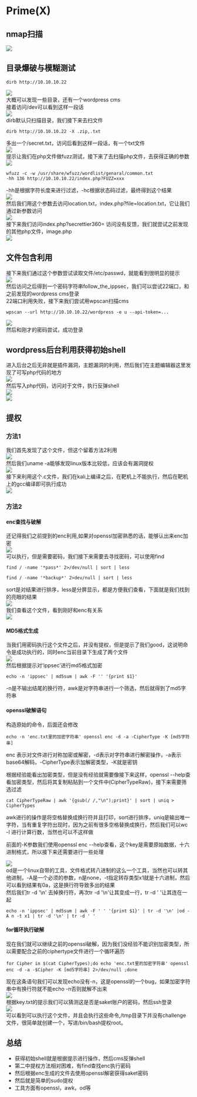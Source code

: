 # Prime(X)

## nmap扫描

![](img/2024-02-27-20-59-46.png)

## 目录爆破与模糊测试

```
dirb http://10.10.10.22
```
![](img/2024-02-27-21-06-44.png)  
大概可以发现一些目录，还有一个wordpress cms  
接着访问/dev可以看到这样一段话  
![](img/2024-02-27-21-08-48.png)  
dirb默认只扫描目录，我们接下来去扫文件  
```
dirb http://10.10.10.22 -X .zip,.txt
```  
多出一个/secret.txt，访问后看到这样一段话，有一个txt文件  
![](img/2024-02-27-21-15-42.png)  
提示让我们在php文件做fuzz测试，接下来了去扫描php文件，去获得正确的参数  
![](img/2024-02-27-21-17-57.png)  

```
wfuzz -c -w /usr/share/wfuzz/wordlist/genaral/common.txt 
-hh 136 http://10.10.10.22/index.php?FUZZ=xxx
```
-hh是根据字符长度来进行过滤，-hc根据状态码过滤，最终得到这个结果  
![](img/2024-02-27-21-27-37.png)  
然后我们用这个参数去访问location.txt，index.php?file=location.txt，它让我们通过新参数访问  
![](img/2024-02-27-21-30-37.png)  
接下来我们访问index.php?secrettier360= 访问没有反馈，我们就尝试之前发现的其他php文件，image.php  
![](img/2024-02-27-21-34-15.png)  

## 文件包含利用

接下来我们通过这个参数尝试读取文件/etc/passwd，就能看到很明显的提示  
![](img/2024-02-27-21-36-26.png)  
然后访问之后得到一个密码字符串follow_the_ippsec，我们可以尝试22端口，和之前发现的wordpress cms登录  
22端口利用失败，接下来我们尝试用wpscan扫描cms  
```
wpscan --url http://10.10.10.22/wordpress -e u --api-token=...
```
![](img/2024-02-27-21-43-19.png)  
然后和刚才的密码尝试，成功登录  

## wordpress后台利用获得初始shell

进入后台之后无非就是插件漏洞，主题漏洞的利用，然后我们在主题编辑器这里发现了可写php代码的地方  
![](img/2024-02-27-21-48-23.png)  
然后写入php代码，访问对于文件，执行反弹shell  
![](img/2024-02-27-21-50-56.png)  
![](img/2024-02-27-21-51-37.png)

## 提权

### 方法1

我们首先发现了这个文件，但这个留着方法2利用  
![](img/2024-02-27-21-52-26.png)  
然后我们uname -a能够发现linux版本比较低，应该会有漏洞提权  
![](img/2024-02-27-21-54-49.png)  
接下来利用这个.c文件，我们在kali上编译之后，在靶机上不能执行，然后在靶机上的gcc编译即可执行成功  
![](img/2024-02-27-21-57-52.png)  

### 方法2

#### enc查找与破解

还记得我们之前提到的enc利用,如果对openssl加密熟悉的话，能够认出来enc加密  
![](img/2024-02-28-15-08-12.png)  
可以执行，但是需要密码，我们接下来需要去寻找密码，可以使用find  
```
find / -name '*pass*' 2>/dev/null | sort | less
```
```
find / -name '*backup*' 2>dev/null | sort | less
```
sort是对结果进行排序，less是分屏显示，都是方便我们查看，下面就是我们找到的亮眼的结果  
![](img/2024-02-28-15-17-43.png)  
我们查看这个文件，看到刚好和enc有关系  
![](img/2024-02-28-15-21-13.png)  

#### MD5格式生成

当我们用密码执行这个文件之后，并没有提权，但是提示了我们good，这说明命令是成功执行的，同时enc当前目录下生成了两个文件  
![](img/2024-02-28-15-24-24.png)  
然后根据提示对‘ippsec’进行md5格式加密  
```
echo -n 'ippsec' | md5sum | awk -F '' '{print $1}'
```
-n是不输出结尾的换行符，awk是对字符串进行一个筛选，然后就得到了md5字符串  

#### openssl破解语句

构造原始的命令，后面还会修改  
```
echo -n 'enc.txt里的加密字符串' openssl enc -d -a -CipherType -K [md5字符串]
```
enc 表示对文件进行对称加密或解密，-d表示对字符串进行解密操作，-a表示base64解码，-CipherType表示加解密类型，-K就是密钥  
  
根据经验能看出加密类型，但是没有经验就需要像接下来这样，openssl --help查看加密类型，然后将其复制粘贴到一个文件中(CipherTypeRaw)，接下来需要筛选过滤  
```
cat CipherTypeRaw | awk '{gsub(/ /,"\n");print}' | sort | uniq > CipherTypes
```
awk进行的操作是将空格替换成换行符并且打印，sort进行排序，uniq是输出唯一字符，当有重复字符出现时，因为之前有很多空格替换成换行，然后我们可以wc -l 进行计算行数，当然也可以不这样做  
  
前面的-K参数我们使用openssl enc --help查看，这个key是需要原始数据，十六进制格式，所以接下来还需要进行一些处理  

![](img/2024-02-28-15-58-26.png)  
od是一个linux自带的工具，文件格式转八进制的这么一个工具，当然也可以转其他进制，-A是一个必须的参数，n是none，-t指定转存类型x1就是十六进制，然后可以看到结果有0a，这是换行符导致多出的结果  
然后我们tr -d '\n' 去掉换行符，再次tr -d '\n'让其变成一行，tr -d ' '让其连在一起  
```
echo -n 'ippsec' | md5sum | awk -F ' ' '{print $1}' | tr -d '\n' |od -A n -t x1 | tr -d '\n' | tr -d ' '
```

#### for循环执行破解

现在我们就可以继续之前的openssl破解，因为我们没经验不能识别加密类型，所以需要配合之前的ciphertype文件进行一个循环遍历  
```
for Cipher in $(cat CipherTypes);do echo 'enc.txt里的加密字符串' openssl enc -d -a -$Cipher -K [md5字符串] 2>/dev/null ;done
```
现在这条语句我们可以发现echo没有-n，这是openssl的一个bug，如果加密字符串中有换行符就不能echo -n否则就解不出来  
![](img/2024-02-28-16-22-35.png)  
根据key.txt的提示我们可以猜测这是否是saket账户的密码，然后ssh登录  
![](img/2024-02-28-16-25-15.png)  
可以看到可以执行这个文件，并且会执行这些命令,/tmp目录下并没有challenge文件，很简单就创建一个，写进/bin/bash提权root。  

## 总结

+ 获得初始shell就是根据提示进行操作，然后cms反弹shell
+ 第二中提权方法相对困难，有find查找enc执行密码
+ 然后根据enc生成的文件去使用openssl解密获得saket密码
+ 然后就是简单的sudo提权
+ 工具方面有openssl，awk，od等
